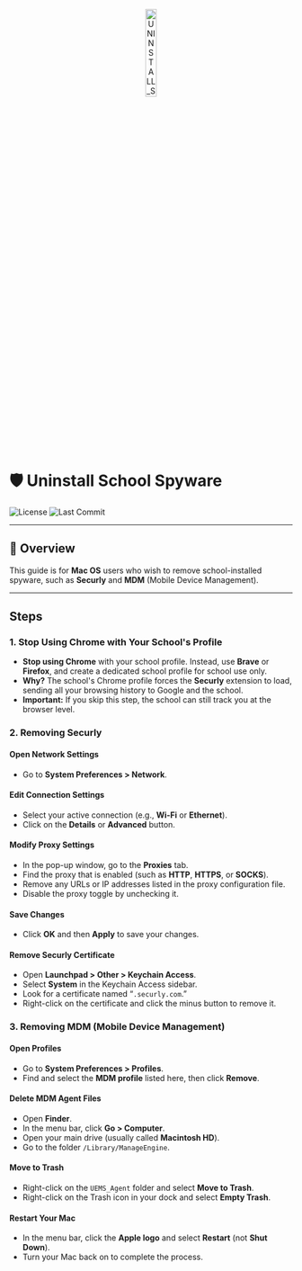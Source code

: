 <p align="center">
  <img src="https://i.imgur.com/ec0RaHP.png" width="20%" alt="UNINSTALL_SCHOOL_SPYWARE-logo">
</p>

# 🛡️ **Uninstall School Spyware**
![License](https://img.shields.io/github/license/temrage/uninstall_school_spyware_mac?style=flat&logo=opensourceinitiative&logoColor=white&color=0080ff)
![Last Commit](https://img.shields.io/github/last-commit/temrage/uninstall_school_spyware_mac?style=flat&logo=git&logoColor=white&color=0080ff)

---

## 🚨 Overview

This guide is for **Mac OS** users who wish to remove school-installed spyware, such as **Securly** and **MDM** (Mobile Device Management).

---

## Steps

### 1. **Stop Using Chrome with Your School's Profile**
   - **Stop using Chrome** with your school profile. Instead, use **Brave** or **Firefox**, and create a dedicated school profile for school use only.
   - **Why?** The school's Chrome profile forces the **Securly** extension to load, sending all your browsing history to Google and the school.
   - **Important:** If you skip this step, the school can still track you at the browser level.

### 2. **Removing Securly**

   #### Open Network Settings
   - Go to **System Preferences > Network**.

   #### Edit Connection Settings
   - Select your active connection (e.g., **Wi-Fi** or **Ethernet**).
   - Click on the **Details** or **Advanced** button.

   #### Modify Proxy Settings
   - In the pop-up window, go to the **Proxies** tab.
   - Find the proxy that is enabled (such as **HTTP**, **HTTPS**, or **SOCKS**).
   - Remove any URLs or IP addresses listed in the proxy configuration file.
   - Disable the proxy toggle by unchecking it.

   #### Save Changes
   - Click **OK** and then **Apply** to save your changes.

   #### Remove Securly Certificate
   - Open **Launchpad > Other > Keychain Access**.
   - Select **System** in the Keychain Access sidebar.
   - Look for a certificate named “`.securly.com`.”
   - Right-click on the certificate and click the minus button to remove it.

### 3. **Removing MDM (Mobile Device Management)**

   #### Open Profiles
   - Go to **System Preferences > Profiles**.
   - Find and select the **MDM profile** listed here, then click **Remove**.

   #### Delete MDM Agent Files
   - Open **Finder**.
   - In the menu bar, click **Go > Computer**.
   - Open your main drive (usually called **Macintosh HD**).
   - Go to the folder `/Library/ManageEngine`.

   #### Move to Trash
   - Right-click on the `UEMS_Agent` folder and select **Move to Trash**.
   - Right-click on the Trash icon in your dock and select **Empty Trash**.

   #### Restart Your Mac
   - In the menu bar, click the **Apple logo** and select **Restart** (not **Shut Down**).
   - Turn your Mac back on to complete the process.
